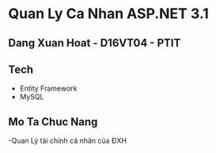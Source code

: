 ﻿# Quan Ly Ca Nhan ASP.NET 3.1
## Dang Xuan Hoat - D16VT04 - PTIT
## Tech
- Entity Framework
- MySQL
## Mo Ta Chuc Nang
-Quan Lý tài chính cá nhân của ĐXH